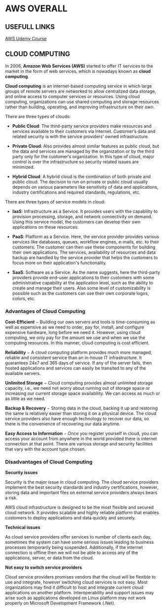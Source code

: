 # AWS OVERALL

## USEFULL LINKS

[AWS Udemy Course](https://www.udemy.com/aws-certified-solutions-architect-associate/)


## CLOUD COMPUTING

In 2006, **Amazon Web Services (AWS)** started to offer IT services to the market in the form of web services, which is nowadays known as **cloud computing**.

**Cloud computing** is an internet-based computing service in which large groups of remote servers are networked to allow centralized data storage, and online access to computer services or resources. Using cloud computing, organizations can use shared computing and storage resources rather than building, operating, and improving infrastructure on their own.

There are three types of clouds:

  - **Public Cloud**: The third-party service providers make resources and services available to their customers via Internet. Customer’s data and related security is with the service providers’ owned infrastructure.

  - **Private Cloud**: Also provides almost similar features as public cloud, but the data and services are managed by the organization or by the third party only for the customer’s organization. In this type of cloud, major control is over the infrastructure so security related issues are minimized.

  - **Hybrid Cloud**: A hybrid cloud is the combination of both private and public cloud. The decision to run on private or public cloud usually depends on various parameters like sensitivity of data and applications, industry certifications and required standards, regulations, etc.


There are three types of service models in cloud:

  - **IaaS**: Infrastructure as a Service. It provides users with the capability to provision processing, storage, and network connectivity on demand. Using this service model, the customers can develop their own applications on these resources.

  - **PaaS**: Platform as a Service. Here, the service provider provides various services like databases, queues, workflow engines, e-mails, etc. to their customers. The customer can then use these components for building their own applications. The services, availability of resources and data backup are handled by the service provider that helps the customers to focus more on their application's functionality.

  - **SaaS**: Software as a Service. As the name suggests, here the third-party providers provide end-user applications to their customers with some administrative capability at the application level, such as the ability to create and manage their users. Also some level of customizability is possible such as the customers can use their own corporate logos, colors, etc.


### Advantages of Cloud Computing

**Cost-Efficient** − Building our own servers and tools is time-consuming as well as expensive as we need to order, pay for, install, and configure expensive hardware, long before we need it. However, using cloud computing, we only pay for the amount we use and when we use the computing resources. In this manner, cloud computing is cost efficient.

**Reliability** − A cloud computing platform provides much more managed, reliable and consistent service than an in-house IT infrastructure. It guarantees 24x7 and 365 days of service. If any of the server fails, then hosted applications and services can easily be transited to any of the available servers.

**Unlimited Storage** − Cloud computing provides almost unlimited storage capacity, i.e., we need not worry about running out of storage space or increasing our current storage space availability. We can access as much or as little as we need.

**Backup & Recovery** − Storing data in the cloud, backing it up and restoring the same is relatively easier than storing it on a physical device. The cloud service providers also have enough technology to recover our data, so there is the convenience of recovering our data anytime.

**Easy Access to Information** − Once you register yourself in cloud, you can access your account from anywhere in the world provided there is internet connection at that point. There are various storage and security facilities that vary with the account type chosen.



### Disadvantages of Cloud Computing


**Security issues**

Security is the major issue in cloud computing. The cloud service providers implement the best security standards and industry certifications, however, storing data and important files on external service providers always bears a risk.

AWS cloud infrastructure is designed to be the most flexible and secured cloud network. It provides scalable and highly reliable platform that enables customers to deploy applications and data quickly and securely.

**Technical issues**

As cloud service providers offer services to number of clients each day, sometimes the system can have some serious issues leading to business processes temporarily being suspended. Additionally, if the internet connection is offline then we will not be able to access any of the applications, server, or data from the cloud.

**Not easy to switch service providers**

Cloud service providers promises vendors that the cloud will be flexible to use and integrate, however switching cloud services is not easy. Most organizations may find it difficult to host and integrate current cloud applications on another platform. Interoperability and support issues may arise such as applications developed on Linux platform may not work properly on Microsoft Development Framework (.Net).





























